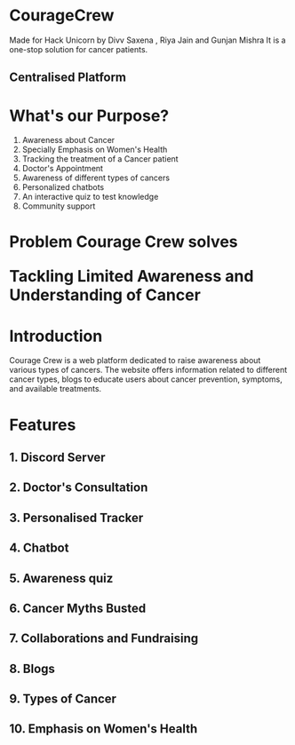 # CourageCrew
Made for Hack Unicorn by Divv Saxena , Riya Jain and Gunjan Mishra It is a one-stop solution for cancer patients.
## Centralised Platform

# What's our Purpose?
<ol>
  <li>Awareness about Cancer</li>
  <li>Specially Emphasis on Women's Health</li>
  <li>Tracking the treatment of a Cancer patient</li>
  <li>Doctor's Appointment</li>
  <li>Awareness of different types of cancers</li>
  <li>Personalized chatbots</li>
  <li>An interactive quiz to test knowledge</li>
  <li>Community support</li>
</ol>

<h1> Problem Courage Crew solves
  <p> Tackling Limited Awareness and Understanding of Cancer </p>
  
<h1>Introduction</h1>
  <p>Courage Crew is a web platform dedicated to raise awareness about various types of cancers. The website offers information related to different cancer types, blogs to educate users about cancer prevention, symptoms, and available treatments.</p>

<h1> Features </h1>
<h2> 1. Discord Server </h2>
<h2> 2. Doctor's Consultation </h2>
<h2> 3. Personalised Tracker </h2>
<h2> 4. Chatbot </h2>
<h2> 5. Awareness quiz </h2>
<h2> 6. Cancer Myths Busted</h2>
<h2> 7. Collaborations and Fundraising</h2>
<h2> 8. Blogs </h2>
<h2> 9. Types of Cancer</h2>
<h2> 10. Emphasis on Women's Health</h2>




